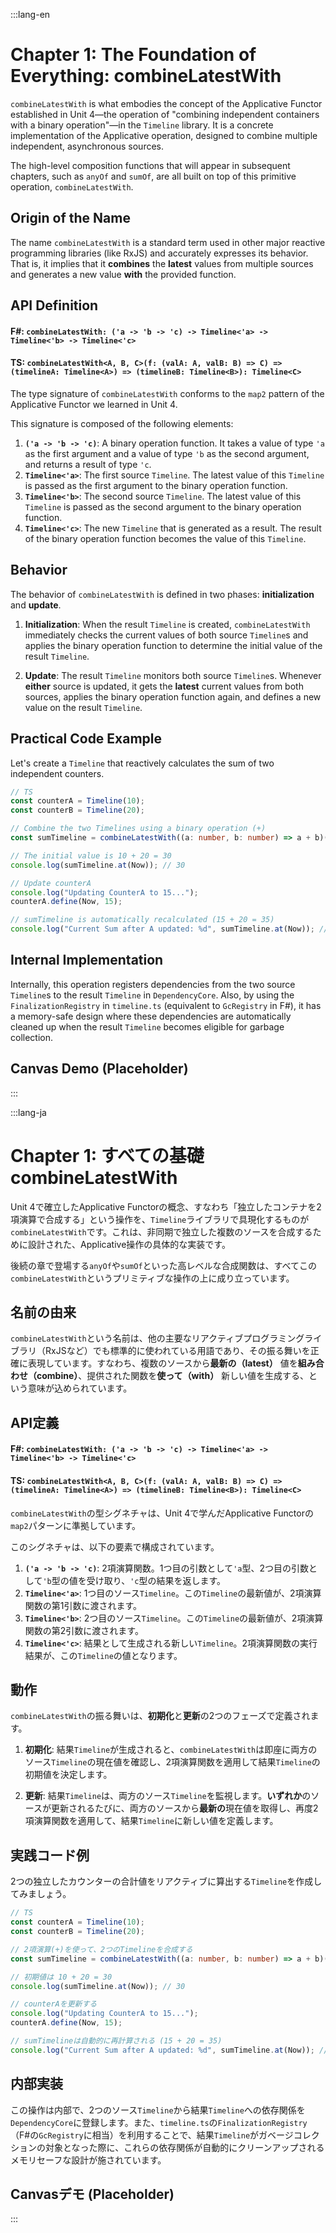 :::lang-en

# Chapter 1: The Foundation of Everything: combineLatestWith

`combineLatestWith` is what embodies the concept of the Applicative Functor established in Unit 4—the operation of "combining independent containers with a binary operation"—in the `Timeline` library. It is a concrete implementation of the Applicative operation, designed to combine multiple independent, asynchronous sources.

The high-level composition functions that will appear in subsequent chapters, such as `anyOf` and `sumOf`, are all built on top of this primitive operation, `combineLatestWith`.

## Origin of the Name

The name `combineLatestWith` is a standard term used in other major reactive programming libraries (like RxJS) and accurately expresses its behavior. That is, it implies that it **combines** the **latest** values from multiple sources and generates a new value **with** the provided function.

## API Definition

#### F\#: `combineLatestWith: ('a -> 'b -> 'c) -> Timeline<'a> -> Timeline<'b> -> Timeline<'c>`

#### TS: `combineLatestWith<A, B, C>(f: (valA: A, valB: B) => C) => (timelineA: Timeline<A>) => (timelineB: Timeline<B>): Timeline<C>`

The type signature of `combineLatestWith` conforms to the `map2` pattern of the Applicative Functor we learned in Unit 4.

This signature is composed of the following elements:

1.  **`('a -> 'b -> 'c)`**: A binary operation function. It takes a value of type `'a` as the first argument and a value of type `'b` as the second argument, and returns a result of type `'c`.
2.  **`Timeline<'a>`**: The first source `Timeline`. The latest value of this `Timeline` is passed as the first argument to the binary operation function.
3.  **`Timeline<'b>`**: The second source `Timeline`. The latest value of this `Timeline` is passed as the second argument to the binary operation function.
4.  **`Timeline<'c>`**: The new `Timeline` that is generated as a result. The result of the binary operation function becomes the value of this `Timeline`.

## Behavior

The behavior of `combineLatestWith` is defined in two phases: **initialization** and **update**.

1.  **Initialization**: When the result `Timeline` is created, `combineLatestWith` immediately checks the current values of both source `Timeline`s and applies the binary operation function to determine the initial value of the result `Timeline`.

2.  **Update**: The result `Timeline` monitors both source `Timeline`s. Whenever **either** source is updated, it gets the **latest** current values from both sources, applies the binary operation function again, and defines a new value on the result `Timeline`.

## Practical Code Example

Let's create a `Timeline` that reactively calculates the sum of two independent counters.

```typescript
// TS
const counterA = Timeline(10);
const counterB = Timeline(20);

// Combine the two Timelines using a binary operation (+)
const sumTimeline = combineLatestWith((a: number, b: number) => a + b)(counterA)(counterB);

// The initial value is 10 + 20 = 30
console.log(sumTimeline.at(Now)); // 30

// Update counterA
console.log("Updating CounterA to 15...");
counterA.define(Now, 15);

// sumTimeline is automatically recalculated (15 + 20 = 35)
console.log("Current Sum after A updated: %d", sumTimeline.at(Now)); // 35
```

## Internal Implementation

Internally, this operation registers dependencies from the two source `Timeline`s to the result `Timeline` in `DependencyCore`. Also, by using the `FinalizationRegistry` in `timeline.ts` (equivalent to `GcRegistry` in F\#), it has a memory-safe design where these dependencies are automatically cleaned up when the result `Timeline` becomes eligible for garbage collection.

## Canvas Demo (Placeholder)

:::

:::lang-ja

# Chapter 1: すべての基礎 combineLatestWith

Unit 4で確立したApplicative Functorの概念、すなわち「独立したコンテナを2項演算で合成する」という操作を、`Timeline`ライブラリで具現化するものが`combineLatestWith`です。これは、非同期で独立した複数のソースを合成するために設計された、Applicative操作の具体的な実装です。

後続の章で登場する`anyOf`や`sumOf`といった高レベルな合成関数は、すべてこの`combineLatestWith`というプリミティブな操作の上に成り立っています。

## 名前の由来

`combineLatestWith`という名前は、他の主要なリアクティブプログラミングライブラリ（RxJSなど）でも標準的に使われている用語であり、その振る舞いを正確に表現しています。すなわち、複数のソースから**最新の（latest）** 値を**組み合わせ（combine）**、提供された関数を**使って（with）** 新しい値を生成する、という意味が込められています。

## API定義

#### F\#: `combineLatestWith: ('a -> 'b -> 'c) -> Timeline<'a> -> Timeline<'b> -> Timeline<'c>`

#### TS: `combineLatestWith<A, B, C>(f: (valA: A, valB: B) => C) => (timelineA: Timeline<A>) => (timelineB: Timeline<B>): Timeline<C>`

`combineLatestWith`の型シグネチャは、Unit 4で学んだApplicative Functorの`map2`パターンに準拠しています。

このシグネチャは、以下の要素で構成されています。

1.  **`('a -> 'b -> 'c)`**: 2項演算関数。1つ目の引数として`'a`型、2つ目の引数として`'b`型の値を受け取り、`'c`型の結果を返します。
2.  **`Timeline<'a>`**: 1つ目のソース`Timeline`。この`Timeline`の最新値が、2項演算関数の第1引数に渡されます。
3.  **`Timeline<'b>`**: 2つ目のソース`Timeline`。この`Timeline`の最新値が、2項演算関数の第2引数に渡されます。
4.  **`Timeline<'c>`**: 結果として生成される新しい`Timeline`。2項演算関数の実行結果が、この`Timeline`の値となります。

## 動作

`combineLatestWith`の振る舞いは、**初期化**と**更新**の2つのフェーズで定義されます。

1.  **初期化**: 結果`Timeline`が生成されると、`combineLatestWith`は即座に両方のソース`Timeline`の現在値を確認し、2項演算関数を適用して結果`Timeline`の初期値を決定します。

2.  **更新**: 結果`Timeline`は、両方のソース`Timeline`を監視します。**いずれか**のソースが更新されるたびに、両方のソースから**最新の**現在値を取得し、再度2項演算関数を適用して、結果`Timeline`に新しい値を定義します。

## 実践コード例

2つの独立したカウンターの合計値をリアクティブに算出する`Timeline`を作成してみましょう。

```typescript
// TS
const counterA = Timeline(10);
const counterB = Timeline(20);

// 2項演算(+)を使って、2つのTimelineを合成する
const sumTimeline = combineLatestWith((a: number, b: number) => a + b)(counterA)(counterB);

// 初期値は 10 + 20 = 30
console.log(sumTimeline.at(Now)); // 30

// counterAを更新する
console.log("Updating CounterA to 15...");
counterA.define(Now, 15);

// sumTimelineは自動的に再計算される (15 + 20 = 35)
console.log("Current Sum after A updated: %d", sumTimeline.at(Now)); // 35
```

## 内部実装

この操作は内部で、2つのソース`Timeline`から結果`Timeline`への依存関係を`DependencyCore`に登録します。また、`timeline.ts`の`FinalizationRegistry`（F\#の`GcRegistry`に相当）を利用することで、結果`Timeline`がガベージコレクションの対象となった際に、これらの依存関係が自動的にクリーンアップされるメモリセーフな設計が施されています。

## Canvasデモ (Placeholder)

:::